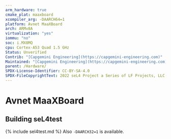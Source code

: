 ```yaml
---
arm_hardware: true
cmake_plat: maaxboard
xcompiler_arg: -DAARCH64=1
platform: Avnet MaaXBoard
arch: ARMv8A
virtualization: "yes"
iommu: "no"
soc: i.MX8MQ
cpu: Cortex-A53 Quad 1.5 GHz
Status: Unverified
Contrib: "[Capgemini Engineering](https://capgemini-engineering.com)"
Maintained: "[Capgemini Engineering](https://capgemini-engineering.com)"
parent: /Hardware/
SPDX-License-Identifier: CC-BY-SA-4.0
SPDX-FileCopyrightText: 2022 seL4 Project a Series of LF Projects, LLC.
---
```

# Avnet MaaXBoard

## Building seL4test

{% include sel4test.md %}
Also `-DAARCH32=1` is available.
